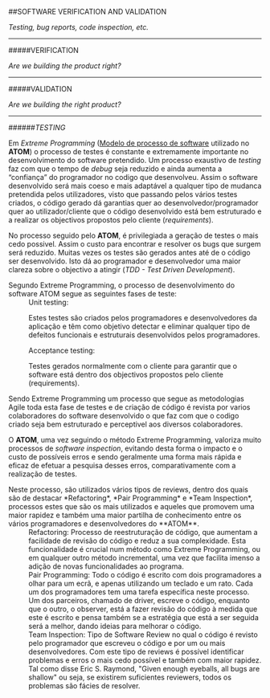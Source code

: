 ##SOFTWARE VERIFICATION AND VALIDATION

*Testing, bug reports, code inspection, etc.*

---

#####VERIFICATION

*Are we building the product right?*

---

#####VALIDATION

*Are we building the right product?*

---

######*TESTING*


Em *Extreme Programming* ([Modelo de processo de software](https://github.com/DiogoXRP/atom/blob/master/ESOF-docs/SoftwareProcessModel.md) utilizado no **ATOM**) o processo de testes é constante e extremamente importante no desenvolvimento do software pretendido. Um processo exaustivo de *testing* faz com que o tempo de *debug* seja reduzido e ainda aumenta a “confiança” do programador no codigo que desenvolveu. Assim o software desenvolvido será mais coeso e mais adaptável a qualquer tipo de mudanca pretendida pelos utilizadores, visto que passando pelos vários testes criados, o código gerado dá garantias quer ao desenvolvedor/programador quer ao utilizador/cliente que o código desenvolvido está bem estruturado e a realizar os objectivos propostos pelo cliente (*requirements*). 

No processo seguido pelo **ATOM**, é privilegiada a geração de testes o mais cedo possivel. Assim o custo para encontrar e resolver os bugs que surgem será reduzido.
Muitas vezes os testes são gerados antes até de o código ser desenvolvido. Isto dá ao programador e desenvolvedor uma maior clareza sobre o objectivo a atingir (*TDD - Test Driven Development*). 

<dl>
<dt>Segundo Extreme Programming, o processo de desenvolvimento do software ATOM segue as seguintes fases de teste:
</dt>

<dd> Unit testing:

Estes testes são criados pelos programadores e desenvolvedores da aplicação e  têm como objetivo detectar e eliminar qualquer tipo de defeitos funcionais e estruturais desenvolvidos pelos programadores.</dd>

<dd> Acceptance testing:

Testes gerados normalmente com o cliente para garantir que o software está dentro dos objectivos propostos pelo cliente (requirements).</dd>
</dl>

Sendo Extreme Programming um processo que segue as metodologias Agile toda esta fase de testes e de criação de código é revista por varios colaboradores do software desenvolvido o que faz com que o codigo criado seja bem estruturado e perceptivel aos diversos colaboradores.

O **ATOM**, uma vez seguindo o método Extreme Programming, valoriza muito processos de *software inspection*, evitando desta forma o impacto e o custo de possíveis erros e sendo geralmente uma forma mais rápida e eficaz de efetuar a pesquisa desses erros, comparativamente com a realização de testes.

<dl>
<dt>Neste processo, são utilizados vários tipos de reviews, dentro dos quais são de destacar *Refactoring*, *Pair Programming* e *Team Inspection*, processos estes que são os mais utilizados e aqueles que promovem uma maior rapidez e também uma maior partilha de conhecimento entre os vários programadores e desenvolvedores do **ATOM**.</dt>

<dd> Refactoring:
Processo de reestruturação de código, que aumentam a facilidade de revisão do código e reduz a sua complexidade. Esta funcionalidade é crucial num método como Extreme Programming, ou em qualquer outro método incremental, uma vez que facilita imenso a adição de novas funcionalidades ao programa.</dd>

<dd> Pair Programming:
Todo o código é escrito com dois programadores a olhar para um ecrã, e apenas utilizando um teclado e um rato. Cada um dos programadores tem uma tarefa específica neste processo. Um dos parceiros, chamado de driver, escreve o código, enquanto que o outro, o observer, está a fazer revisão do código à medida que este é escrito e pensa também se a estratégia que está a ser seguida será a melhor, dando ideias para melhorar o código.</dd>

<dd> Team Inspection:
Tipo de Software Review no qual o código é revisto pelo programador que escreveu o código e por um ou mais desenvolvedores. Com este tipo de reviews é possível identificar problemas e erros o mais cedo possível e também com maior rapidez. Tal como disse Eric S. Raymond, "Given enough eyeballs, all bugs are shallow" ou seja, se existirem suficientes reviewers, todos os problemas são fácies de resolver.</dd>
</dl>
